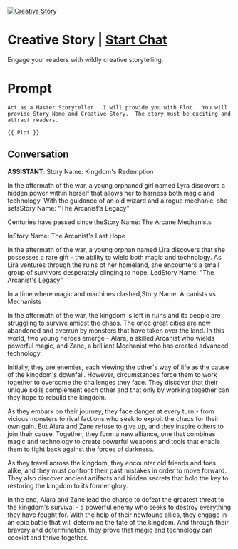
[![Creative Story](https://flow-prompt-covers.s3.us-west-1.amazonaws.com/icon/minimalist/mini_10.png)](https://gptcall.net/chat.html?data=%7B%22contact%22%3A%7B%22id%22%3A%22APRXbrQabs0HSrXheHa3n%22%2C%22flow%22%3Atrue%7D%7D)
# Creative Story | [Start Chat](https://gptcall.net/chat.html?data=%7B%22contact%22%3A%7B%22id%22%3A%22APRXbrQabs0HSrXheHa3n%22%2C%22flow%22%3Atrue%7D%7D)
Engage your readers with wildly creative storytelling.

# Prompt

```
Act as a Master Storyteller.  I will provide you with Plot.  You will provide Story Name and Creative Story.  The story must be exciting and attract readers.

{{ Plot }}
```

## Conversation

**ASSISTANT**: Story Name: Kingdom's Redemption



In the aftermath of the war, a young orphaned girl named Lyra discovers a hidden power within herself that allows her to harness both magic and technology. With the guidance of an old wizard and a rogue mechanic, she setsStory Name: "The Arcanist's Legacy"



Centuries have passed since theStory Name: The Arcane Mechanists



InStory Name: The Arcanist's Last Hope



In the aftermath of the war, a young orphan named Lira discovers that she possesses a rare gift - the ability to wield both magic and technology. As Lira ventures through the ruins of her homeland, she encounters a small group of survivors desperately clinging to hope. LedStory Name: "The Arcanist's Legacy"



In a time where magic and machines clashed,Story Name: Arcanists vs. Mechanists



In the aftermath of the war, the kingdom is left in ruins and its people are struggling to survive amidst the chaos. The once great cities are now abandoned and overrun by monsters that have taken over the land. In this world, two young heroes emerge - Alara, a skilled Arcanist who wields powerful magic, and Zane, a brilliant Mechanist who has created advanced technology.



Initially, they are enemies, each viewing the other's way of life as the cause of the kingdom's downfall. However, circumstances force them to work together to overcome the challenges they face. They discover that their unique skills complement each other and that only by working together can they hope to rebuild the kingdom.



As they embark on their journey, they face danger at every turn - from vicious monsters to rival factions who seek to exploit the chaos for their own gain. But Alara and Zane refuse to give up, and they inspire others to join their cause. Together, they form a new alliance, one that combines magic and technology to create powerful weapons and tools that enable them to fight back against the forces of darkness.



As they travel across the kingdom, they encounter old friends and foes alike, and they must confront their past mistakes in order to move forward. They also discover ancient artifacts and hidden secrets that hold the key to restoring the kingdom to its former glory.



In the end, Alara and Zane lead the charge to defeat the greatest threat to the kingdom's survival - a powerful enemy who seeks to destroy everything they have fought for. With the help of their newfound allies, they engage in an epic battle that will determine the fate of the kingdom. And through their bravery and determination, they prove that magic and technology can coexist and thrive together.


